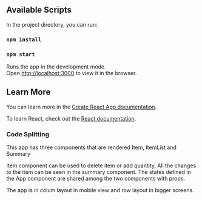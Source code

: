 ## Available Scripts

In the project directory, you can run:

### `npm install`

### `npm start`

Runs the app in the development mode.<br />
Open [http://localhost:3000](http://localhost:3000) to view it in the browser.

## Learn More

You can learn more in the [Create React App documentation](https://facebook.github.io/create-react-app/docs/getting-started).

To learn React, check out the [React documentation](https://reactjs.org/).

### Code Splitting

This app has three components that are rendered Item, ItemList and Summary

Item component can be used to delete item or add quantity,
All the changes to the item can be seen in the summary component.
The states defined in the App component are shared among the two components with props.

The app is in colum layout in mobile view and row layout in bigger screens.
